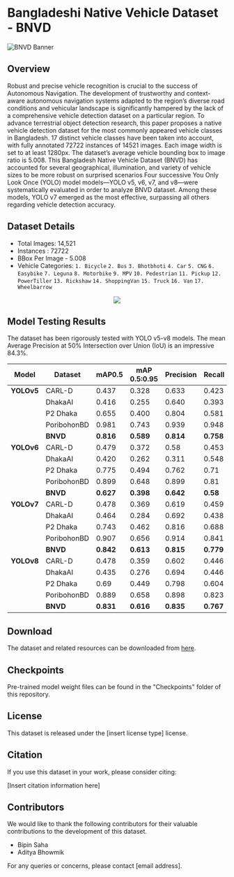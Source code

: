 # Bangladeshi Native Vehicle Dataset - BNVD

![BNVD Banner](link_to_banner_image)

## Overview
Robust and precise vehicle recognition is crucial to the success of Autonomous Navigation. The development of trustworthy and context-aware autonomous navigation systems adapted to the region’s diverse road conditions and vehicular landscape is significantly hampered by the lack of a comprehensive vehicle detection dataset on a particular region. To advance terrestrial object detection research, this paper proposes a native vehicle detection dataset for the most commonly appeared vehicle classes in Bangladesh. 17 distinct vehicle classes have been taken into account, with fully annotated 72722 instances of 14521 images. Each image width is set to at least 1280px. The dataset’s average vehicle bounding box to image ratio is 5.008. This Bangladesh Native Vehicle Dataset (BNVD) has accounted for several geographical, illumination, and variety of vehicle sizes to be more robust on surprised scenarios Four successive You Only Look Once (YOLO) model models—YOLO v5, v6, v7, and v8—were systematically evaluated in order to analyze BNVD dataset. Among these models, YOLO v7 emerged as the most effective, surpassing all others regarding vehicle detection accuracy.

## Dataset Details
- Total Images: 14,521
- Instances : 72722
- BBox Per Image - 5.008
- Vehicle Categories:
  `1. Bicycle`
  `2. Bus`
  `3. Bhotbhoti`
  `4. Car`
  `5. CNG`
  `6. Easybike`
  `7. Leguna`
  `8. Motorbike`
  `9. MPV`
  `10. Pedestrian`
  `11. Pickup`
  `12. PowerTiller`
  `13. Rickshaw`
  `14. ShoppingVan`
  `15. Truck`
  `16. Van`
  `17. Wheelbarrow`

<div align=center>
<img src="https://github.com/bipin-saha/BNVD-Bangladeshi-Native-Vehicle-Dataset/blob/92f4d7e6c194451fd288ba7eecfdd7de8f7e978d/Graphics/Dataset.jpg"/>
</div>

## Model Testing Results
The dataset has been rigorously tested with YOLO v5-v8 models. The mean Average Precision at 50% Intersection over Union (IoU) is an impressive 84.3%.

| Model        | Dataset          | mAP0.5     | mAP 0.5:0.95   | Precision  | Recall     | Weight                                                                                                                                                                   |
| --------     | ---------------- | ---------- | -------------- | ---------- | ---------- | ------------------------------------------------------------------------------------------------------------------------------------------------------------------------ |
| **YOLOv5**   | CARL-D           | 0.437      | 0.328          | 0.633      | 0.423      | |   
|              | DhakaAI          | 0.416      | 0.255          | 0.640      | 0.393      | |
|              | P2 Dhaka         | 0.655      | 0.400          | 0.804      | 0.581      | |
|              | PoribohonBD      | 0.981      | 0.743          | 0.939      | 0.948      | |
|              | **BNVD**         | **0.816**  | **0.589**      | **0.814**  | **0.758**  | [Weight](https://github.com/bipin-saha/BNVD-Bangladeshi-Native-Vehicle-Dataset/blob/52da6457d5a2f9f7dbc9fb6f1754f9c7d7875571/Cheakpoints/YOLO%20V5/weights/best.pt)      |
| **YOLOv6**   | CARL-D           | 0.479      | 0.372          | 0.58       | 0.453      | |
|              | DhakaAI          | 0.420      | 0.262          | 0.311      | 0.548      | |
|              | P2 Dhaka         | 0.775      | 0.494          | 0.762      | 0.71       | |
|              | PoribohonBD      | 0.899      | 0.648          | 0.899      | 0.81       | |
|              | **BNVD**         | **0.627**  | **0.398**      | **0.642**  | **0.58**   | [Weight](https://github.com/bipin-saha/BNVD-Bangladeshi-Native-Vehicle-Dataset/blob/52da6457d5a2f9f7dbc9fb6f1754f9c7d7875571/Cheakpoints/YOLO%20V6/weights/best_ckpt.pt) |
| **YOLOv7**   | CARL-D           | 0.478      | 0.369          | 0.619      | 0.459      | |
|              | DhakaAI          | 0.464      | 0.284          | 0.692      | 0.438      | |
|              | P2 Dhaka         | 0.743      | 0.462          | 0.816      | 0.688      | |
|              | PoribohonBD      | 0.907      | 0.656          | 0.914      | 0.841      | |
|              | **BNVD**         | **0.842**  | **0.613**      | **0.815**  | **0.779**  | [Weight](https://github.com/bipin-saha/BNVD-Bangladeshi-Native-Vehicle-Dataset/blob/52da6457d5a2f9f7dbc9fb6f1754f9c7d7875571/Cheakpoints/YOLO%20V7/weights/best.pt)      |
| **YOLOv8**   | CARL-D           | 0.478      | 0.359          | 0.602      | 0.446      | |
|              | DhakaAI          | 0.435      | 0.276          | 0.694      | 0.446      | |
|              | P2 Dhaka         | 0.69       | 0.449          | 0.798      | 0.604      | | 
|              | PoribohonBD      | 0.889      | 0.658          | 0.898      | 0.823      | |
|              | **BNVD**         | **0.831**  | **0.616**      | **0.835**  | **0.767**  | [Weight](https://github.com/bipin-saha/BNVD-Bangladeshi-Native-Vehicle-Dataset/blob/52da6457d5a2f9f7dbc9fb6f1754f9c7d7875571/Cheakpoints/YOLO%20V8/weights/best.pt)      |

## Download
The dataset and related resources can be downloaded from [here](https://www.kaggle.com/datasets/df94f7d6faf5374ca372cdb7456067ffa7786867578fa6b524d0fe7b5ee43ab6).

## Checkpoints
Pre-trained model weight files can be found in the "Checkpoints" folder of this repository.

## License
This dataset is released under the [insert license type] license.

## Citation
If you use this dataset in your work, please consider citing:

[Insert citation information here]

## Contributors
We would like to thank the following contributors for their valuable contributions to the development of this dataset.

- Bipin Saha
- Aditya Bhowmik
  

For any queries or concerns, please contact [email address].
